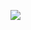 

<div style="display:flex;align-items:center;justify-content:center.">

![](https://github-readme-streak-stats.herokuapp.com/?user=pasaismihan&theme=vue&hide_border=true)<br/>


</div>
